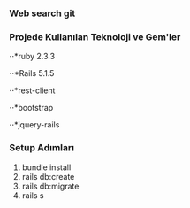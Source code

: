 ### Web search git


### Projede Kullanılan Teknoloji ve Gem'ler
⋅⋅*ruby 2.3.3

⋅⋅*Rails 5.1.5

⋅⋅*rest-client

⋅⋅*bootstrap

⋅⋅*jquery-rails

### Setup Adımları
1. bundle install
2. rails db:create
3. rails db:migrate
4. rails s

